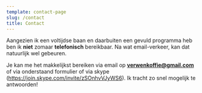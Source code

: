 ```yaml
---
template: contact-page
slug: /contact
title: Contact
---
```


Aangezien ik een voltijdse baan en daarbuiten een gevuld programma heb ben ik **niet** zomaar **telefonisch** bereikbaar. Na wat email-verkeer, kan dat natuurlijk wel gebeuren.

Je kan me het makkelijkst bereiken via email op **<verwenkoffie@gmail.com>** of via onderstaand formulier of via skype (https://join.skype.com/invite/zSOnhvVJyWS6). Ik tracht zo snel mogelijk te antwoorden!
